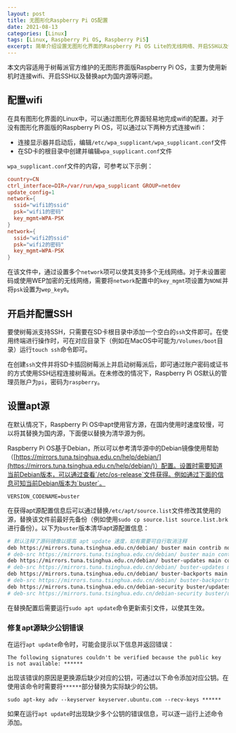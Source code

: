 ```yaml
---
layout: post
title: 无图形化Raspberry Pi OS配置
date: 2021-08-13
categories: [Linux]
tags: [Linux, Raspberry Pi OS, Raspberry Pi5]
excerpt: 简单介绍设置无图形化界面的Raspberry Pi OS Lite的无线网络、开启SSH以及替换apt源。
---
```


本文内容适用于树莓派官方维护的无图形界面版Raspberry Pi OS，主要为使用新机时连接wifi、开启SSH以及替换apt为国内源等问题。

## 配置wifi

在具有图形化界面的Linux中，可以通过图形化界面轻易地完成wifi的配置。对于没有图形化界面版的Raspberry Pi OS，可以通过以下两种方式连接wifi：

- 连接显示器并启动后，编辑`/etc/wpa_supplicant/wpa_supplicant.conf`文件
- 在SD卡的根目录中创建并编辑`wpa_supplicant.conf`文件

`wpa_supplicant.conf`文件的内容，可参考以下示例：

```conf
country=CN
ctrl_interface=DIR=/var/run/wpa_supplicant GROUP=netdev
update_config=1
network={
  ssid="wifi1的ssid"
  psk="wifi1的密码"
  key_mgmt=WPA-PSK
}
network={
  ssid="wifi2的ssid"
  psk="wifi2的密码"
  key_mgmt=WPA-PSK
}
```

在该文件中，通过设置多个`network`项可以使其支持多个无线网络。对于未设置密码或使用WEP加密的无线网络，需要将`network`配置中的`key_mgmt`项设置为`NONE`并将`psk`设置为`wep_key0`。

## 开启并配置SSH

要使树莓派支持SSH，只需要在SD卡根目录中添加一个空白的`ssh`文件即可。在使用终端进行操作时，可在对应目录下（例如在MacOS中可能为`/Volumes/boot`目录）运行`touch ssh`命令即可。

在创建`ssh`文件并将SD卡插回树莓派上并启动树莓派后，即可通过账户密码或证书的方式使用SSH远程连接树莓派。在未修改的情况下，Raspberry Pi OS默认的管理员账户为`pi`，密码为`raspberry`。

## 设置apt源

在默认情况下，Raspberry Pi OS中apt使用官方源，在国内使用时速度较慢，可以将其替换为国内源，下面便以替换为清华源为例。

Raspberry Pi OS基于Debian，所以可以参考清华源中的Debian镜像使用帮助
（[https://mirrors.tuna.tsinghua.edu.cn/help/debian/](https://mirrors.tuna.tsinghua.edu.cn/help/debian/)）配置。设置时需要知道当前Debian版本，可以通过查看`/etc/os-release`文件获得。例如通过下面的信息可知当前Debian版本为`buster`。

```
VERSION_CODENAME=buster
```

在获得apt源配置信息后可以通过替换`/etc/apt/source.list`文件修改其使用的源，替换该文件前最好先备份（例如使用`sudo cp source.list source.list.brk`进行备份）。以下为`buster`版本清华apt源配置信息：

```bash
# 默认注释了源码镜像以提高 apt update 速度，如有需要可自行取消注释
deb https://mirrors.tuna.tsinghua.edu.cn/debian/ buster main contrib non-free
# deb-src https://mirrors.tuna.tsinghua.edu.cn/debian/ buster main contrib non-free
deb https://mirrors.tuna.tsinghua.edu.cn/debian/ buster-updates main contrib non-free
# deb-src https://mirrors.tuna.tsinghua.edu.cn/debian/ buster-updates main contrib non-free
deb https://mirrors.tuna.tsinghua.edu.cn/debian/ buster-backports main contrib non-free
# deb-src https://mirrors.tuna.tsinghua.edu.cn/debian/ buster-backports main contrib non-free
deb https://mirrors.tuna.tsinghua.edu.cn/debian-security buster/updates main contrib non-free
# deb-src https://mirrors.tuna.tsinghua.edu.cn/debian-security buster/updates main contrib non-free
```

在替换配置后需要运行`sudo apt update`命令更新索引文件，以使其生效。

### 修复apt源缺少公钥错误

在运行`apt update`命令时，可能会提示以下信息并返回错误：

```
The following signatures couldn't be verified because the public key is not available: ******
```

出现该错误的原因是更换源后缺少对应的公钥，可通过以下命令添加对应公钥。在使用该命令时需要将`******`部分替换为实际缺少的公钥。

```
sudo apt-key adv --keyserver keyserver.ubuntu.com --recv-keys ******
```

如果在运行`apt update`时出现缺少多个公钥的错误信息，可以逐一运行上述命令添加。
